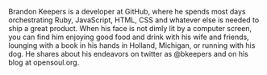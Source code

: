Brandon Keepers is a developer at GitHub, where he spends most days orchestrating Ruby, JavaScript, HTML, CSS and whatever else is needed to ship a great product. When his face is not dimly lit by a computer screen, you can find him enjoying good food and drink with his wife and friends, lounging with a book in his hands in Holland, Michigan, or running with his dog. He shares about his endeavors on twitter as @bkeepers and on his blog at opensoul.org.
